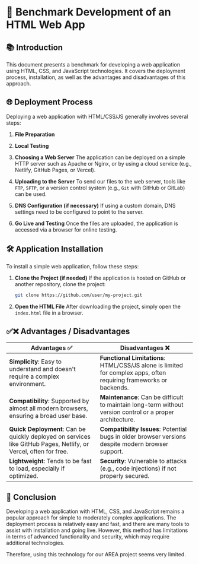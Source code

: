 # 🚀 Benchmark Development of an HTML Web App

## 📚 Introduction  
This document presents a benchmark for developing a web application using HTML, CSS, and JavaScript technologies. It covers the deployment process, installation, as well as the advantages and disadvantages of this approach.

## 🌐 Deployment Process  

Deploying a web application with HTML/CSS/JS generally involves several steps:

1. **File Preparation**
2. **Local Testing**  
3. **Choosing a Web Server**
   The application can be deployed on a simple HTTP server such as Apache or Nginx, or by using a cloud service (e.g., Netlify, GitHub Pages, or Vercel).

4. **Uploading to the Server**
   To send our files to the web server, tools like `FTP`, `SFTP`, or a version control system (e.g., `Git` with GitHub or GitLab) can be used.

5. **DNS Configuration (if necessary)**
   If using a custom domain, DNS settings need to be configured to point to the server.

6. **Go Live and Testing**
   Once the files are uploaded, the application is accessed via a browser for online testing.

## 🛠️ Application Installation

To install a simple web application, follow these steps:

1. **Clone the Project (if needed)**
   If the application is hosted on GitHub or another repository, clone the project:
   ```bash
   git clone https://github.com/user/my-project.git
   ```

2. **Open the HTML File**
   After downloading the project, simply open the `index.html` file in a browser.

## ✅❌ Advantages / Disadvantages

| **Advantages** ✅                                         | **Disadvantages** ❌                                      |
|----------------------------------------------------------|----------------------------------------------------------|
| **Simplicity**: Easy to understand and doesn't require a complex environment. | **Functional Limitations**: HTML/CSS/JS alone is limited for complex apps, often requiring frameworks or backends. |
| **Compatibility**: Supported by almost all modern browsers, ensuring a broad user base. | **Maintenance**: Can be difficult to maintain long-term without version control or a proper architecture. |
| **Quick Deployment**: Can be quickly deployed on services like GitHub Pages, Netlify, or Vercel, often for free. | **Compatibility Issues**: Potential bugs in older browser versions despite modern browser support. |
| **Lightweight**: Tends to be fast to load, especially if optimized. | **Security**: Vulnerable to attacks (e.g., code injections) if not properly secured. |

## 📝 Conclusion

Developing a web application with HTML, CSS, and JavaScript remains a popular approach for simple to moderately complex applications. The deployment process is relatively easy and fast, and there are many tools to assist with installation and going live. However, this method has limitations in terms of advanced functionality and security, which may require additional technologies.

Therefore, using this technology for our AREA project seems very limited.